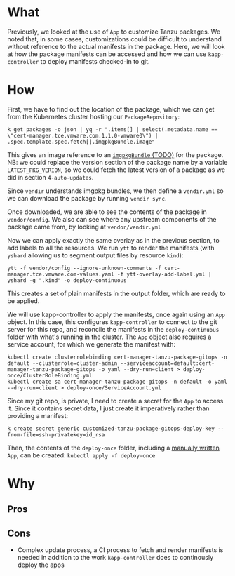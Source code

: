 
# What

Previously, we looked at the use of `App` to customize Tanzu packages. We noted that, in some cases, customizations could be difficult to understand without reference to the actual manifests in the package. Here, we will look at how the package manifests can be accessed and how we can use `kapp-controller` to deploy manifests checked-in to git.

# How

First, we have to find out the location of the package, which we can get from the Kubernetes cluster hosting our `PackageRepository`:

`k get packages -o json | yq -r ".items[] | select(.metadata.name == \"cert-manager.tce.vmware.com.1.1.0-vmware0\") | .spec.template.spec.fetch[].imgpkgBundle.image"`

This gives an image reference to an [`imgpkgBundle` (TODO)]() for the package. NB: we could replace the version section of the package name by a variable `LATEST_PKG_VERION`, so we could fetch the latest version of a package as we did in section `4-auto-updates`. 

Since `vendir` understands imgpkg bundles, we then define a `vendir.yml` so we can download the package by running `vendir sync`. 

Once downloaded, we are able to see the contents of the package in `vendor/config`. We also can see where any upstream components of the package came from, by looking at `vendor/vendir.yml`

Now we can apply exactly the same overlay as in the previous section, to add labels to all the resources. We run `ytt` to render the manifests (with `yshard` allowing us to segment output files by resource `kind`):

`ytt -f vendor/config --ignore-unknown-comments -f cert-manager.tce.vmware.com-values.yaml -f ytt-overlay-add-label.yml | yshard -g ".kind" -o deploy-continuous`

This creates a set of plain manifests in the output folder, which are ready to be applied. 

We will use kapp-controller to apply the manifests, once again using an `App` object. In this case, this configures `kapp-controller` to connect to the git server for this repo, and reconcile the manifests in the `deploy-continuous` folder with what's running in the cluster. The `App` object also requires a service account, for which we generate the manifest with:

```
kubectl create clusterrolebinding cert-manager-tanzu-package-gitops -n default --clusterrole=cluster-admin --serviceaccount=default:cert-manager-tanzu-package-gitops -o yaml --dry-run=client > deploy-once/ClusterRoleBinding.yml
kubectl create sa cert-manager-tanzu-package-gitops -n default -o yaml --dry-run=client > deploy-once/ServiceAccount.yml
```

Since my git repo, is private, I need to create a secret for the `App` to access it. Since it contains secret data, I just create it imperatively rather than providing a manifest:

`k create secret generic customized-tanzu-package-gitops-deploy-key --from-file=ssh-privatekey=id_rsa`

Then, the contents of the `deploy-once` folder, including a [manually written](https://carvel.dev/kapp-controller/docs/latest/app-spec/) `App`, can be created: `kubectl apply -f deploy-once` 


# Why

## Pros

## Cons

- Complex update process, a CI process to fetch and render manifests is needed in addition to the work `kapp-controller` does to continously deploy the apps

